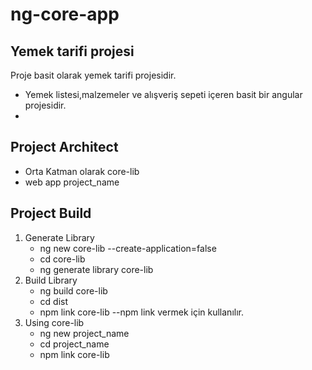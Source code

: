 # ng-core-app
Yemek tarifi projesi
----------------------------------------------------------------------
Proje basit olarak yemek tarifi projesidir.
- Yemek listesi,malzemeler ve alışveriş sepeti içeren basit bir angular projesidir.
- 

Project Architect 
-----------------------------------------------------------------------
- Orta Katman olarak core-lib
- web app project_name

Project Build
------------------------------------------------------------------------
1. Generate Library
    - ng new core-lib --create-application=false 
    - cd core-lib 
    - ng generate library core-lib 
2. Build Library 
   - ng build core-lib
   - cd dist
   - npm link core-lib --npm link vermek için kullanılır.
3. Using core-lib 
   - ng new project_name
   - cd project_name
   - npm link core-lib

